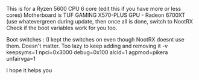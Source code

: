 This is for a Ryzen 5600 CPU  6 core (edit this if you have more or less cores)
Motherboard is  TUF GAMING X570-PLUS
GPU - Radeon 6700XT (use whatevergreen during update, then once all is done, switch to NootRX
Check if the boot variables work for you too.

Boot switches : (I kept the switches on even though NootRX doesnt use them. Doesn't matter.
Too lazy to keep adding and removing it
-v keepsyms=1 npci=0x3000 debug=0x100 alcid=1 agpmod=pikera unfairvga=1

I hope it helps you

